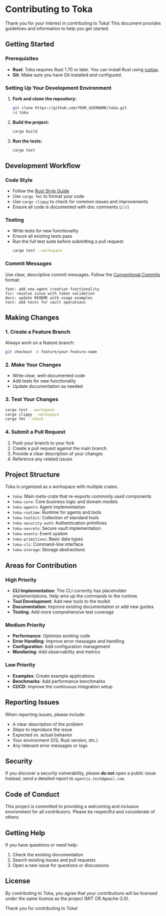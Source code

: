 # Contributing to Toka

Thank you for your interest in contributing to Toka! This document provides guidelines and information to help you get started.

## Getting Started

### Prerequisites

- **Rust**: Toka requires Rust 1.70 or later. You can install Rust using [rustup](https://rustup.rs/).
- **Git**: Make sure you have Git installed and configured.

### Setting Up Your Development Environment

1. **Fork and clone the repository:**
   ```bash
   git clone https://github.com/YOUR_USERNAME/toka.git
   cd toka
   ```

2. **Build the project:**
   ```bash
   cargo build
   ```

3. **Run the tests:**
   ```bash
   cargo test
   ```

## Development Workflow

### Code Style

- Follow the [Rust Style Guide](https://doc.rust-lang.org/1.0.0/style/style/naming/README.html)
- Use `cargo fmt` to format your code
- Use `cargo clippy` to check for common issues and improvements
- Ensure all code is documented with doc comments (`///`)

### Testing

- Write tests for new functionality
- Ensure all existing tests pass
- Run the full test suite before submitting a pull request:
  ```bash
  cargo test --workspace
  ```

### Commit Messages

Use clear, descriptive commit messages. Follow the [Conventional Commits](https://www.conventionalcommits.org/) format:

```
feat: add new agent creation functionality
fix: resolve issue with token validation
docs: update README with usage examples
test: add tests for vault operations
```

## Making Changes

### 1. Create a Feature Branch

Always work on a feature branch:

```bash
git checkout -b feature/your-feature-name
```

### 2. Make Your Changes

- Write clear, well-documented code
- Add tests for new functionality
- Update documentation as needed

### 3. Test Your Changes

```bash
cargo test --workspace
cargo clippy --workspace
cargo fmt --check
```

### 4. Submit a Pull Request

1. Push your branch to your fork
2. Create a pull request against the main branch
3. Provide a clear description of your changes
4. Reference any related issues

## Project Structure

Toka is organized as a workspace with multiple crates:

- `toka`: Main meta-crate that re-exports commonly used components
- `toka-core`: Core business logic and domain models
- `toka-agents`: Agent implementation
- `toka-runtime`: Runtime for agents and tools
- `toka-toolkit`: Collection of standard tools
- `toka-security-auth`: Authentication primitives
- `toka-secrets`: Secure vault implementation
- `toka-events`: Event system
- `toka-primitives`: Basic data types
- `toka-cli`: Command-line interface
- `toka-storage`: Storage abstractions

## Areas for Contribution

### High Priority

- **CLI Implementation**: The CLI currently has placeholder implementations. Help wire up the commands to the runtime.
- **Tool Development**: Add new tools to the toolkit
- **Documentation**: Improve existing documentation or add new guides
- **Testing**: Add more comprehensive test coverage

### Medium Priority

- **Performance**: Optimize existing code
- **Error Handling**: Improve error messages and handling
- **Configuration**: Add configuration management
- **Monitoring**: Add observability and metrics

### Low Priority

- **Examples**: Create example applications
- **Benchmarks**: Add performance benchmarks
- **CI/CD**: Improve the continuous integration setup

## Reporting Issues

When reporting issues, please include:

- A clear description of the problem
- Steps to reproduce the issue
- Expected vs. actual behavior
- Your environment (OS, Rust version, etc.)
- Any relevant error messages or logs

## Security

If you discover a security vulnerability, please **do not** open a public issue. Instead, send a detailed report to `agentix.tech@gmail.com`.

## Code of Conduct

This project is committed to providing a welcoming and inclusive environment for all contributors. Please be respectful and considerate of others.

## Getting Help

If you have questions or need help:

1. Check the existing documentation
2. Search existing issues and pull requests
3. Open a new issue for questions or discussions

## License

By contributing to Toka, you agree that your contributions will be licensed under the same license as the project (MIT OR Apache-2.0).

Thank you for contributing to Toka! 